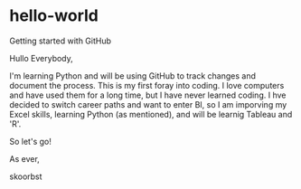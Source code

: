 # hello-world
Getting started with GitHub

Hullo Everybody,

I'm learning Python and will be using GitHub to track changes and document the process. This is my first foray into coding. I love computers and have used them for a long time, but I have never learned coding. I hve decided to switch career paths and want to enter BI, so I am imporving my Excel skills, learning Python (as mentioned), and will be learnig Tableau and 'R'.

So let's go!

As ever,

skoorbst
